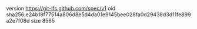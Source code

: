 version https://git-lfs.github.com/spec/v1
oid sha256:e24b18f77514a806d8e5d4da01e9145bee028fa0d29438d3d11fe899a2e7f08d
size 8565
